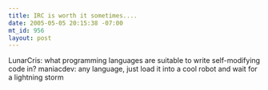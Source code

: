 ```yaml
--- 
title: IRC is worth it sometimes....
date: 2005-05-05 20:15:38 -07:00
mt_id: 956
layout: post
---
```

LunarCris: what programming languages are suitable to write self-modifying code in?
maniacdev: any language, just load it into a cool robot and wait for a lightning storm
